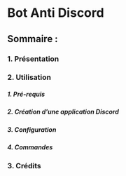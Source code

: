 # Bot Anti Discord<br />



##    Sommaire :<br />

###        1. Présentation<br />

###        2. Utilisation
#####            1. Pré-requis
#####            2. Création d'une application Discord
#####            3. Configuration
#####            4. Commandes<br />

###        3. Crédits
